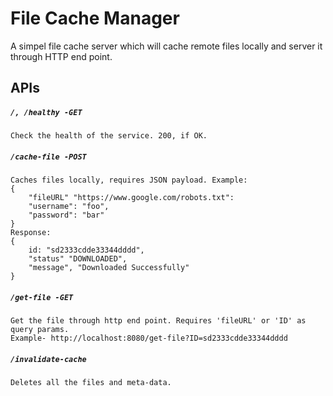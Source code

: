 # **File Cache Manager**

A simpel file cache server which will cache remote files locally and server it through HTTP end point.

## **APIs**

##### `/, /healthy -GET`
    Check the health of the service. 200, if OK.
##### `/cache-file -POST`
    Caches files locally, requires JSON payload. Example:
    {
        "fileURL" "https://www.google.com/robots.txt":
        "username": "foo",
        "password": "bar"
    }
    Response:
    {
        id: "sd2333cdde33344dddd",
        "status" "DOWNLOADED", 
        "message", "Downloaded Successfully"
    }
    
##### `/get-file -GET`
    Get the file through http end point. Requires 'fileURL' or 'ID' as query params.
    Example- http://localhost:8080/get-file?ID=sd2333cdde33344dddd

##### `/invalidate-cache`
    Deletes all the files and meta-data.
    